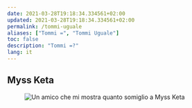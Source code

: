 ```yaml
---
date: 2021-03-28T19:18:34.334561+02:00
updated: 2021-03-28T19:18:34.334561+02:00
permalink: /tommi-uguale
aliases: ["Tommi =", "Tommi Uguale"]
toc: false
description: "Tommi =?"
lang: it
---
```

## Myss Keta

<figure>
	<img src="{{ site.images }}/tommyssketa.jpg" title="Tommi come Myss Keta" alt="Un amico che mi mostra quanto somiglio a Myss Keta">
</figure>